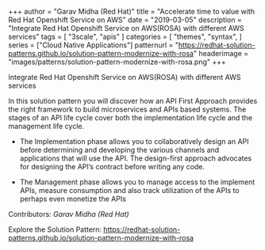 +++
author = "Garav Midha (Red Hat)"
title = "Accelerate time to value with Red Hat Openshift Service on AWS"
date = "2019-03-05"
description = "Integrate Red Hat Openshift Service on AWS(ROSA) with different AWS services"
tags = [
    "3scale", "apis"
]
categories = [
    "themes",
    "syntax",
]
series = ["Cloud Native Applications"]
patternurl = "https://redhat-solution-patterns.github.io/solution-pattern-modernize-with-rosa"
headerimage = "images/patterns/solution-pattern-modernize-with-rosa.png"
+++


Integrate Red Hat Openshift Service on AWS(ROSA) with different AWS services


<!--more-->

In this solution pattern you will discover how an API First Approach provides the right framework to build microservices and APIs based systems. The stages of an API life cycle cover both the implementation life cycle and the management life cycle.

* The Implementation phase allows you to collaboratively design an API before determining and developing the various channels and applications that will use the API. The design-first approach advocates for designing the API’s contract before writing any code.

* The Management phase allows you to manage access to the implement APIs, measure consumption and also track utilization of the APIs to perhaps even monetize the APIs



Contributors: _Garav Midha (Red Hat)_

Explore the Solution Pattern: https://redhat-solution-patterns.github.io/solution-pattern-modernize-with-rosa